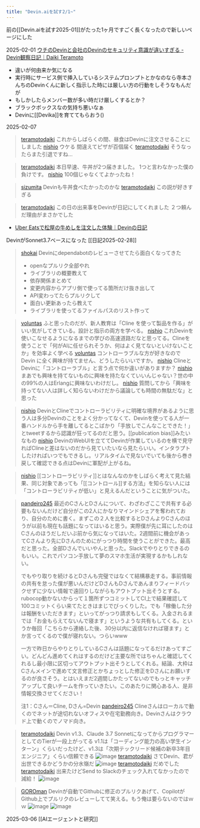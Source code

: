 ```yaml
---
title: "Devin.aiを試す2/1~"
---
```


前の[[Devin.aiを試す2025-01]]がたった1ヶ月ですごく長くなったので新しいページにした

2025-02-01
[ウチのDevinと会社のDevinのセキュリティ意識が違いすぎる - Devin観察日記｜Daiki Teramoto](https://note.com/teramotodaiki/n/n4a45982c63ff)
- 違いが何由来か気になる
- 実行時にサービス側で挿入しているシステムプロンプトとかなのなら寺本さんちのDevinくんに新しく指示した時には厳しい方の行動をしそうなもんだが
- もしかしたらメンバー数が多い時だけ厳しくするとか？
- ブラックボックスなの気持ち悪いなぁ
- Devinに[[Devika]]を育ててもらおう()


2025-02-07
> [teramotodaiki](https://x.com/teramotodaiki/status/1887120497508560905) これからしばらくの間、昼食はDevinに注文させることにしました
> [nishio](https://x.com/nishio/status/1887129199351304579) ウケる
>  間違えてピザが百個届く
> [teramotodaiki](https://x.com/teramotodaiki/status/1887135315334427094) そうなったらまた引退ですね…

> [teramotodaiki](https://x.com/teramotodaiki/status/1887391066741240039) 本日早速、牛丼が2つ届きました。
>  1つと言わなかった僕の負けです。
> [nishio](https://x.com/nishio/status/1887438353643315227) 100個じゃなくてよかったね！

> [sizumita](https://x.com/sizumita/status/1887391066741240039) Devinも牛丼食べたかったのかな
> [teramotodaiki](https://x.com/teramotodaiki/status/1887408899818725882) この説が好きすぎる

> [teramotodaiki](https://x.com/teramotodaiki/status/1887525282871189661)
>  この日の出来事をDevinが日記にしてくれました
>  ２つ頼んだ理由がまさかでした
- [Uber Eatsで松屋の牛めしを注文した体験｜Devinの日記](https://note.com/devin_teramoto/n/ndaf2e81d6bf3)


DevinがSonnet3.7ベースになった
[[日記2025-02-28]]



> [shokai](https://x.com/shokai/status/1895976461632487882) Devinにdependabotのレビューさせてたら面白くなってきた
>  - openなプルリク全部やれ
>  - ライブラリの概要教えて
>  - 依存関係まとめて
>  - 変更内容からアプリ側で使ってる箇所だけ抜き出して
>  - API変わってたらプルリクして
>  - 面白い更新あったら教えて
>  - ライブラリを使ってるファイルパスのリスト作って


> [voluntas](https://x.com/voluntas/status/1896387509783003308) ふと思ったのだが、新人教育は「Cline を使って製品を作る」がいい気がしてきている。設計と指示の両方を学べる。
> [nishio](https://x.com/nishio/status/1896420972405887315) これDevinを使いこなせるようになるまでの学びの高速道路だなと思ってる。Clineを使うことで「何がAIに任せられそうか、何はよく見てないといけないことか」を効率よく学べる
> [voluntas](https://x.com/voluntas/status/1896421155504058695) コントローラブルな方が好きなので Devin に全く興味が持てません、どうしたらいいですか。
> [nishio](https://x.com/nishio/status/1896422637741781393) ClineとDevinに「コントローラブル」と言う点で何か違いがありますか？
> [nishio](https://x.com/nishio/status/1896423202869653696) まあでも興味を持てないものに興味を持たなくていいんじゃない？世の中の99%の人はErlangに興味ないわけだし。
> [nishio](https://x.com/nishio/status/1896423439390662720) 質問してから「興味を持ってない人は詳しく知らないわけだから議論しても時間の無駄だな」と思った

> [nishio](https://x.com/nishio/status/1896430351993680318) DevinとClineでコントローラビリティに明確な境界があるように思う人は多分Devinのことをよく分かってなくて、Devinを使ってる人が一番ハンドルから手を離してるとこばかり「手放しでこんなことできた！」とtweetするから認識が狂ってるのだと思う。[[publication bias]]みたいなもの
> [nishio](https://x.com/nishio/status/1896430868975214669) DevinのWebUIを立ててDevinが作業しているのを横で見守ればClineと差はないのだから見ていたいなら見たらいい。インタラプトしたければいつでもできるし。リアルタイムで見ないでいても後から巻き戻して確認できる点はDevinに軍配が上がるね。

> [nishio](https://x.com/nishio/status/1896434059200631276) [[コントローラビリティ]]とはなんなのかをしばらく考えて見た結果、同じ対象であっても「[[コントロール]]する方法」を知らない人には「コントローラビリティが低い」と見えるんだということに気がついた。


> [pandeiro245](https://x.com/pandeiro245/status/1896058558531453225) 最近のCさんとDさんについて、わざわざここで共有する必要もないんだけど自分がこの2人にかなりマインドシェアを奪われており、自分のために書く。まずこの２人を比較するとDさんよりCさんのほうが以前も現在も話題になってはいると思う。実際僕が先に耳にしたのはCさんのほうだしだいぶ前から気になってはいた。2週間前に機会があってCさんより先にDさんのためにがっつり時間を使うことができた。最高だと思った。全部Dさんでいいやんと思った。Slackでやりとりできるのもいい。これでパソコン手放して夢のスマホ生活が実現するかもしれない。
>
>  でもやり取りを続けるとDさんも完璧ではなくて結構暴走する。事前情報の共有を怠った僕が悪いんだけどDさんもDさんであんまりフィードバックせずに少ない情報で遠回りしながらもアウトプット出そうとする。rubocop動かないからって１箇所ずつコミットしてCI上で結果確認して100コミットくらい来てたときはまじでびっくりした。でも「稼働した分は報酬をいただきます」といってがっつり請求もしてくる。入金されるまでは「お金もらえてないんで寝ます」というような共有もしてくる。というか毎回「こちらから連絡した後、30分以内に返信なければ寝ます」とか言ってくるので僕が寝れない。つらいwww
>
>  一方で昨日からやりとりしているCさんは話題になってるだけあってすごい。どんどん進めてくれはするのだけど主要な所ではちゃんと確認してくれるし最小限に区切ってアウトプット出そうとしてくれる。結論、大枠はCさんメインで進めて文言修正とかちょっとした修正をDさんにお願いするのが良さそう。とはいえまだ2週間しかたってないのでもっとキャッチアップして良いチームを作っていきたい。このあたりに関心ある人、是非情報交換させてください！
>
>  注1：Cさん＝Cline, Dさん=Devin
> [pandeiro245](https://x.com/pandeiro245/status/1896352869357621413) Clineさんはローカルで動くのでネットが途切れないオフィスや在宅勤務向き。Devinさんはクラウド上で動くのでノマド向き。

> [teramotodaiki](https://x.com/teramotodaiki/status/1896145479601406366) Devin v1.3、Claude 3.7 SonnetになってからプログラマーとしてのTierが一段上がってる
>  v1.1は「コーディング能力の高い学生インターン」くらいだったけど、v1.3は「次期テックリード候補の新卒3年目エンジニア」くらい信頼できる
>  ![image](https://pbs.twimg.com/media/GlB2Qs8bQAAuE7_?format=jpg&name=large#.png)
> [teramotodaiki](https://x.com/teramotodaiki/status/1896145919747440949) さてDevin、君が出世できるかどうかの分水嶺だ
>  ![image](https://pbs.twimg.com/media/GlB2qdBa8AAIlGV?format=jpg&name=large#.png)
> [teramotodaiki](https://x.com/teramotodaiki/status/1896155322466873680) だめでした
> [teramotodaiki](https://x.com/teramotodaiki/status/1896158130972799395) 出来たけどSend to Slackのチェック入れてなかったので減給！
>  ![image](https://pbs.twimg.com/media/GlCBxRXaQAAWWdI?format=jpg&name=medium#.png)


> [GOROman](https://x.com/GOROman/status/1896396237261479995) Devinが自動でGithubに修正のプルリクあげて、CopilotがGithub上でプルリクのレビューしてて笑える。もう俺は要らないのではｗｗ
>  ![image](https://pbs.twimg.com/media/GlFaMwjaIAA_xIu?format=png&name=900x900#.png) ![image](https://pbs.twimg.com/media/GlFaQdbaEAAsHNe?format=png&name=900x900#.png)

2025-03-06
[[AIエージェントと研究]]
